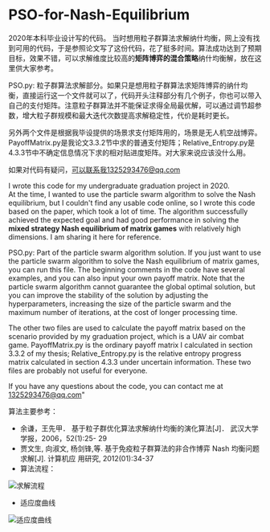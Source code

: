 # PSO-for-Nash-Equilibrium

2020年本科毕业设计写的代码。
当时想用粒子群算法求解纳什均衡，网上没有找到可用的代码，于是参照论文写了这份代码，花了挺多时间。算法成功达到了预期目标，效果不错，可以求解维度比较高的**矩阵博弈的混合策略**纳什均衡解，放在这里供大家参考。

PSO.py: 粒子群算法求解部分。如果只是想用粒子群算法求矩阵博弈的纳什均衡，直接运行这一个文件就可以了，代码开头注释部分有几个例子，你也可以带入自己的支付矩阵。注意粒子群算法并不能保证求得全局最优解，可以通过调节超参数，增大粒子群规模和最大迭代次数提高求解稳定性，代价是耗时更长。    

另外两个文件是根据我毕设提供的场景求支付矩阵用的，场景是无人机空战博弈。PayoffMatrix.py是我论文3.3.2节中求的普通支付矩阵；Relative_Entropy.py是4.3.3节中不确定信息情况下求的相对贴进度矩阵。对大家来说应该没什么用。  

如果对代码有疑问，可以联系我1325293476@qq.com

I wrote this code for my undergraduate graduation project in 2020.   
At the time, I wanted to use the particle swarm algorithm to solve the Nash equilibrium, but I couldn't find any usable code online, so I wrote this code based on the paper, which took a lot of time. The algorithm successfully achieved the expected goal and had good performance in solving the **mixed strategy Nash equilibrium of matrix games** with relatively high dimensions. I am sharing it here for reference.  

PSO.py: Part of the particle swarm algorithm solution. If you just want to use the particle swarm algorithm to solve the Nash equilibrium of matrix games, you can run this file. The beginning comments in the code have several examples, and you can also input your own payoff matrix. Note that the particle swarm algorithm cannot guarantee the global optimal solution, but you can improve the stability of the solution by adjusting the hyperparameters, increasing the size of the particle swarm and the maximum number of iterations, at the cost of longer processing time.  

The other two files are used to calculate the payoff matrix based on the scenario provided by my graduation project, which is a UAV air combat game. PayoffMatrix.py is the ordinary payoff matrix I calculated in section 3.3.2 of my thesis; Relative_Entropy.py is the relative entropy progress matrix calculated in section 4.3.3 under uncertain information. These two files are probably not useful for everyone.  

If you have any questions about the code, you can contact me at 1325293476@qq.com"  

算法主要参考：
- 余谦，王先甲． 基于粒子群优化算法求解纳什均衡的演化算法[J]． 武汉大学学报，2006，52(1):25- 29
- 贾文生, 向淑文, 杨剑锋,等. 基于免疫粒子群算法的非合作博弈 Nash 均衡问题求解[J]. 计算机应 用研究, 2012(01):34-37
- 算法流程：

![求解流程](https://user-images.githubusercontent.com/47975865/168188905-bde46cee-0ac2-4ffb-b08b-84019147c8c6.png#pic_center)
- 适应度曲线

![适应度曲线](https://user-images.githubusercontent.com/47975865/168188912-5b2bf4a6-fa21-41ea-8a83-ade71820b70f.png#pic_center)
